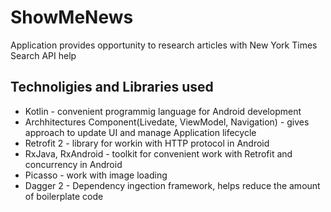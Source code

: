 # ShowMeNews
 Application provides opportunity to research articles with New York Times Search API help
 ## Technoligies and Libraries used
 - Kotlin - convenient programmig language for Android development
 - Archhitectures Component(Livedate, ViewModel, Navigation) - gives approach to update UI and manage Application lifecycle
 - Retrofit 2 - library for workin with HTTP protocol in Android
 - RxJava, RxAndroid - toolkit for convenient work with Retrofit and concurrency in Android
 - Picasso  - work with image loading
 - Dagger 2 - Dependency ingection framework, helps reduce the amount of boilerplate code
